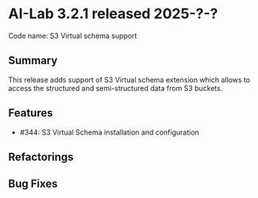 # AI-Lab 3.2.1 released 2025-?-?

Code name: S3 Virtual schema support

## Summary

This release adds support of S3 Virtual schema extension which allows to access 
the structured and semi-structured data from S3 buckets.

## Features

* #344: S3 Virtual Schema installation and configuration

## Refactorings

## Bug Fixes

